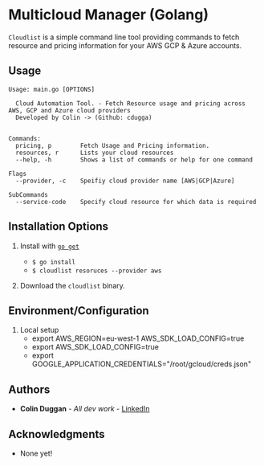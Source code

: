 # Multicloud Manager (Golang)

`Cloudlist` is a simple command line tool providing commands to fetch resource and pricing information for your AWS GCP & Azure accounts. 

**Usage**
---

```
Usage: main.go [OPTIONS]

  Cloud Automation Tool. - Fetch Resource usage and pricing across AWS, GCP and Azure cloud providers
  Developed by Colin -> (Github: cdugga)


Commands:
  pricing, p        Fetch Usage and Pricing information.
  resources, r      Lists your cloud resources
  --help, -h        Shows a list of commands or help for one command

Flags
  --provider, -c    Speifiy cloud provider name [AWS|GCP|Azure]
  
SubCommands
  --service-code    Specify cloud resource for which data is required 

```


**Installation Options**
---

1. Install with [`go get`](https://github.com/cdugga/golang-repos/aws-inventory)
    + `$ go install`
    + `$ cloudlist resoruces --provider aws`

2. Download the `cloudlist` binary.


**Environment/Configuration**
--
1. Local setup
    + export AWS_REGION=eu-west-1 AWS_SDK_LOAD_CONFIG=true
    + export AWS_SDK_LOAD_CONFIG=true
    + export GOOGLE_APPLICATION_CREDENTIALS="/root/gcloud/creds.json"

## Authors

* **Colin Duggan** - *All dev work* - [LinkedIn](https://www.linkedin.com/in/colinduggan/?originalSubdomain=ie)


## Acknowledgments

* None yet!